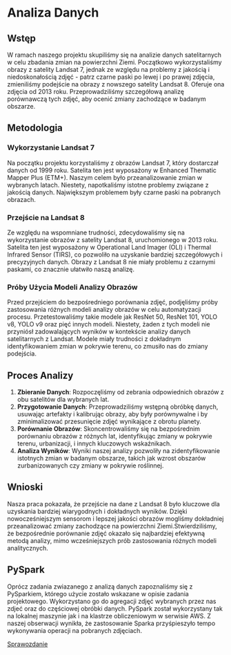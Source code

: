 # Analiza Danych

## Wstęp

W ramach naszego projektu skupiliśmy się na analizie danych satelitarnych w celu zbadania zmian na powierzchni Ziemi. Początkowo wykorzystaliśmy obrazy z satelity Landsat 7, jednak ze względu na problemy z jakością i niedoskonałością zdjęć - patrz czarne paski po lewej i po prawej zdjęcia, zmieniliśmy podejście na obrazy z nowszego satelity Landsat 8. Oferuje ona zdjęcia od 2013 roku. Przeprowadziliśmy szczegółową analizę porównawczą tych zdjęć, aby ocenić zmiany zachodzące w badanym obszarze.

## Metodologia

### Wykorzystanie Landsat 7

Na początku projektu korzystaliśmy z obrazów Landsat 7, który dostarczał danych od 1999 roku. Satelita ten jest wyposażony w Enhanced Thematic Mapper Plus (ETM+). Naszym celem było przeanalizowanie zmian w wybranych latach. Niestety, napotkaliśmy istotne problemy związane z jakością danych. Największym problemem były czarne paski na pobranych obrazach.

### Przejście na Landsat 8

Ze względu na wspomniane trudności, zdecydowaliśmy się na wykorzystanie obrazów z satelity Landsat 8, uruchomionego w 2013 roku. Satelita ten jest wyposażony w Operational Land Imager (OLI) i Thermal Infrared Sensor (TIRS), co pozwoliło na uzyskanie bardziej szczegółowych i precyzyjnych danych. Obrazy z Landsat 8 nie miały problemu z czarnymi paskami, co znacznie ułatwiło naszą analizę.

### Próby Użycia Modeli Analizy Obrazów

Przed przejściem do bezpośredniego porównania zdjęć, podjęliśmy próby zastosowania różnych modeli analizy obrazów w celu automatyzacji procesu. Przetestowaliśmy takie modele jak ResNet 50, ResNet 101, YOLO v8, YOLO v9 oraz pięć innych modeli. Niestety, żaden z tych modeli nie przyniósł zadowalających wyników w kontekście analizy danych satelitarnych z Landsat. Modele miały trudności z dokładnym identyfikowaniem zmian w pokrywie terenu, co zmusiło nas do zmiany podejścia.

## Proces Analizy

1. **Zbieranie Danych**: Rozpoczęliśmy od zebrania odpowiednich obrazów z obu satelitów dla wybranych lat.
2. **Przygotowanie Danych**: Przeprowadziliśmy wstępną obróbkę danych, usuwając artefakty i kalibrując obrazy, aby były porównywalne i by zminimalizować przesunięcie zdjęć wynikające z obrotu planety.
3. **Porównanie Obrazów**: Skoncentrowaliśmy się na bezpośrednim porównaniu obrazów z różnych lat, identyfikując zmiany w pokrywie terenu, urbanizacji, i innych kluczowych wskaźnikach.
4. **Analiza Wyników**: Wyniki naszej analizy pozwoliły na zidentyfikowanie istotnych zmian w badanym obszarze, takich jak wzrost obszarów zurbanizowanych czy zmiany w pokrywie roślinnej.

## Wnioski

Nasza praca pokazała, że przejście na dane z Landsat 8 było kluczowe dla uzyskania bardziej wiarygodnych i dokładnych wyników. Dzięki nowocześniejszym sensorom i lepszej jakości obrazów mogliśmy dokładniej przeanalizować zmiany zachodzące na powierzchni Ziemi.Stwierdziliśmy, że bezpośrednie porównanie zdjęć okazało się najbardziej efektywną metodą analizy, mimo wcześniejszych prób zastosowania różnych modeli analitycznych.

## PySpark

Oprócz zadania zwiazanego z analizą danych zapoznaliśmy się z PySparkiem, którego użycie zostało wskazane w opisie zadania projektowego. Wykorzystano go do agregacji zdjęć wybranych przez nas zdjeć oraz do częściowej obróbki danych.
PySpark został wykorzystany tak na lokalnej maszynie jak i na klastrze obliczeniowym w serwisie AWS.
Z naszej obserwacji wynikła, że zastosowanie Sparka przyśpieszyło tempo wykonywania operacji na pobranych zdjęciach.

[Sprawozdanie](README.md)
